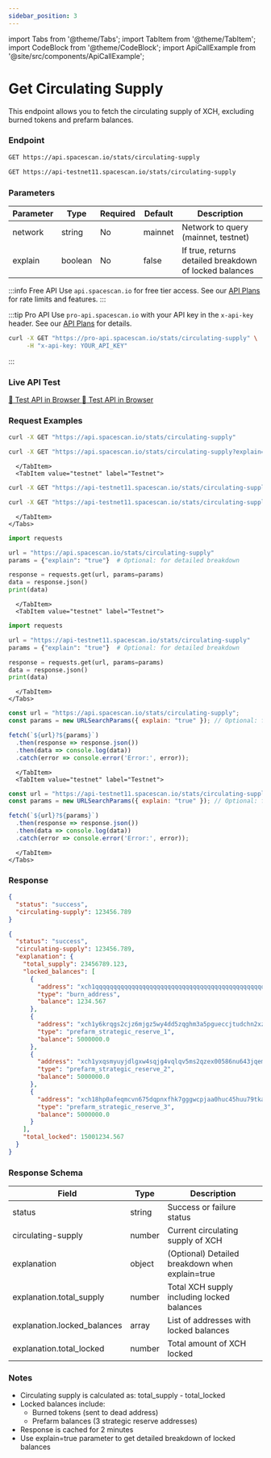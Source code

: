 ```yaml
---
sidebar_position: 3
---
```

import Tabs from '@theme/Tabs';
import TabItem from '@theme/TabItem';
import CodeBlock from '@theme/CodeBlock';
import ApiCallExample from '@site/src/components/ApiCallExample';

# Get Circulating Supply

This endpoint allows you to fetch the circulating supply of XCH, excluding burned tokens and prefarm balances.

### Endpoint

<Tabs>
  <TabItem value="mainnet" label="Mainnet">

```bash
GET https://api.spacescan.io/stats/circulating-supply
```

  </TabItem>
  <TabItem value="testnet" label="Testnet">

```bash
GET https://api-testnet11.spacescan.io/stats/circulating-supply
```

  </TabItem>
</Tabs>

### Parameters

| Parameter | Type | Required | Default | Description |
|-----------|------|----------|---------|-------------|
| network | string | No | mainnet | Network to query (mainnet, testnet) |
| explain | boolean | No | false | If true, returns detailed breakdown of locked balances |

:::info Free API
Use `api.spacescan.io` for free tier access. See our [API Plans](https://spacescan.io/apis#plans) for rate limits and features.
:::

:::tip Pro API
Use `pro-api.spacescan.io` with your API key in the `x-api-key` header. See our [API Plans](https://spacescan.io/apis#plans) for details.

```bash
curl -X GET "https://pro-api.spacescan.io/stats/circulating-supply" \
     -H "x-api-key: YOUR_API_KEY"
```
:::

### Live API Test

<Tabs>
  <TabItem value="mainnet" label="Mainnet">
    <a href="https://api.spacescan.io/stats/circulating-supply" target="_blank" rel="noopener noreferrer" className="api-test-button">
      🚀 Test API in Browser
    </a>
  </TabItem>
  <TabItem value="testnet" label="Testnet">
    <a href="https://api-testnet11.spacescan.io/stats/circulating-supply" target="_blank" rel="noopener noreferrer" className="api-test-button">
      🚀 Test API in Browser
    </a>
  </TabItem>
</Tabs>

### Request Examples

<Tabs>
  <TabItem value="curl" label="cURL">
    <Tabs>
      <TabItem value="mainnet" label="Mainnet">

```bash
curl -X GET "https://api.spacescan.io/stats/circulating-supply"
```

```bash
curl -X GET "https://api.spacescan.io/stats/circulating-supply?explain=true"
```

      </TabItem>
      <TabItem value="testnet" label="Testnet">

```bash
curl -X GET "https://api-testnet11.spacescan.io/stats/circulating-supply"
```

```bash
curl -X GET "https://api-testnet11.spacescan.io/stats/circulating-supply?explain=true"
```

      </TabItem>
    </Tabs>
  </TabItem>
  <TabItem value="python" label="Python">
    <Tabs>
      <TabItem value="mainnet" label="Mainnet">

```python
import requests

url = "https://api.spacescan.io/stats/circulating-supply"
params = {"explain": "true"}  # Optional: for detailed breakdown

response = requests.get(url, params=params)
data = response.json()
print(data)
```

      </TabItem>
      <TabItem value="testnet" label="Testnet">

```python
import requests

url = "https://api-testnet11.spacescan.io/stats/circulating-supply"
params = {"explain": "true"}  # Optional: for detailed breakdown

response = requests.get(url, params=params)
data = response.json()
print(data)
```

      </TabItem>
    </Tabs>
  </TabItem>
  <TabItem value="javascript" label="JavaScript">
    <Tabs>
      <TabItem value="mainnet" label="Mainnet">

```javascript
const url = "https://api.spacescan.io/stats/circulating-supply";
const params = new URLSearchParams({ explain: "true" }); // Optional: for detailed breakdown

fetch(`${url}?${params}`)
  .then(response => response.json())
  .then(data => console.log(data))
  .catch(error => console.error('Error:', error));
```

      </TabItem>
      <TabItem value="testnet" label="Testnet">

```javascript
const url = "https://api-testnet11.spacescan.io/stats/circulating-supply";
const params = new URLSearchParams({ explain: "true" }); // Optional: for detailed breakdown

fetch(`${url}?${params}`)
  .then(response => response.json())
  .then(data => console.log(data))
  .catch(error => console.error('Error:', error));
```

      </TabItem>
    </Tabs>
  </TabItem>
</Tabs>

### Response

<Tabs>
  <TabItem value="basic" label="Basic Response">

```json
{
  "status": "success",
  "circulating-supply": 123456.789
}
```

  </TabItem>
  <TabItem value="explained" label="With Explanation">

```json
{
  "status": "success",
  "circulating-supply": 123456.789,
  "explanation": {
    "total_supply": 23456789.123,
    "locked_balances": [
      {
        "address": "xch1qqqqqqqqqqqqqqqqqqqqqqqqqqqqqqqqqqqqqqqqqqqqqqqqm6ks6e8mvy",
        "type": "burn_address",
        "balance": 1234.567
      },
      {
        "address": "xch1y6krqgs2cjz6mjgz5wy4dd5zqghm3a5pgueccjtudchn2xzcajtsnyzvgy",
        "type": "prefarm_strategic_reserve_1",
        "balance": 5000000.0
      },
      {
        "address": "xch1yxqsmyuyjdlgxw4sqjg4vqlqv5ms2qzex00586nu643jqemmarwslh08yl",
        "type": "prefarm_strategic_reserve_2",
        "balance": 5000000.0
      },
      {
        "address": "xch18hp0afeqmcvn675dqpnxfhk7gggwcpjaa0huc45huu79tkaa28dsuse43w",
        "type": "prefarm_strategic_reserve_3",
        "balance": 5000000.0
      }
    ],
    "total_locked": 15001234.567
  }
}
```

  </TabItem>
</Tabs>

### Response Schema

| Field | Type | Description |
|-------|------|-------------|
| status | string | Success or failure status |
| circulating-supply | number | Current circulating supply of XCH |
| explanation | object | (Optional) Detailed breakdown when explain=true |
| explanation.total_supply | number | Total XCH supply including locked balances |
| explanation.locked_balances | array | List of addresses with locked balances |
| explanation.total_locked | number | Total amount of XCH locked |

### Notes
- Circulating supply is calculated as: total_supply - total_locked
- Locked balances include:
  - Burned tokens (sent to dead address)
  - Prefarm balances (3 strategic reserve addresses)
- Response is cached for 2 minutes
- Use explain=true parameter to get detailed breakdown of locked balances